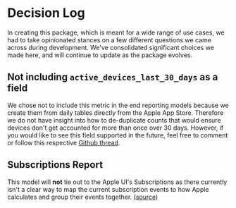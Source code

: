 # Decision Log

In creating this package, which is meant for a wide range of use cases, we had to take opinionated stances on a few different questions we came across during development. We've consolidated significant choices we made here, and will continue to update as the package evolves. 

## Not including `active_devices_last_30_days` as a field
We chose not to include this metric in the end reporting models because we create them from daily tables directly from the Apple App Store. Therefore we do not have insight into how to de-duplicate counts that would ensure devices don't get accounted for more than once over 30 days. However, if you would like to see this field supported in the future, feel free to comment or follow this respective [Github thread](https://github.com/fivetran/dbt_apple_store/issues/33).

## Subscriptions Report
This model will **not** tie out to the Apple UI's Subscriptions as there currently isn't a clear way to map the current subscription events to how Apple calculates and group their events together. [(source)](https://help.apple.com/app-store-connect/#/itc484ef82a0)